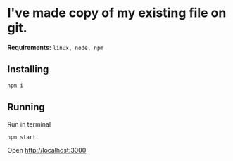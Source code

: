# I've made copy of my existing file on git.

**Requirements:** `linux, node, npm`

## Installing
```
npm i
```

## Running

Run in terminal
```
npm start
```

Open [http://localhost:3000](http://localhost:3000)
